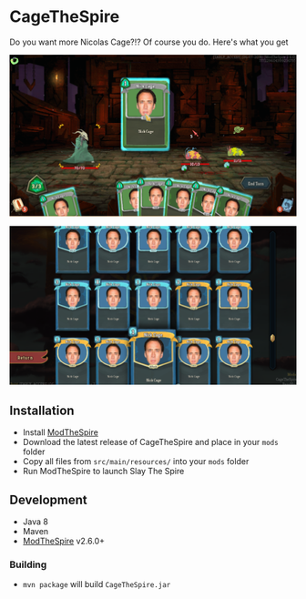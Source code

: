 # CageTheSpire
Do you want more Nicolas Cage?!? Of course you do. Here's what you get

![Nicolas Cage cards in combat](https://raw.githubusercontent.com/alexdriedger/CageTheSpire/master/github_resources/Combat.png)

![Nicolas Cage card library](https://raw.githubusercontent.com/alexdriedger/CageTheSpire/master/github_resources/CardLibrary.png)

## Installation
- Install [ModTheSpire](https://github.com/kiooeht/ModTheSpire/releases)
- Download the latest release of CageTheSpire and place in your `mods` folder
- Copy all files from `src/main/resources/` into your `mods` folder
- Run ModTheSpire to launch Slay The Spire

## Development
- Java 8
- Maven
- [ModTheSpire](https://github.com/kiooeht/ModTheSpire/releases) v2.6.0+

### Building
- `mvn package` will build `CageTheSpire.jar`
